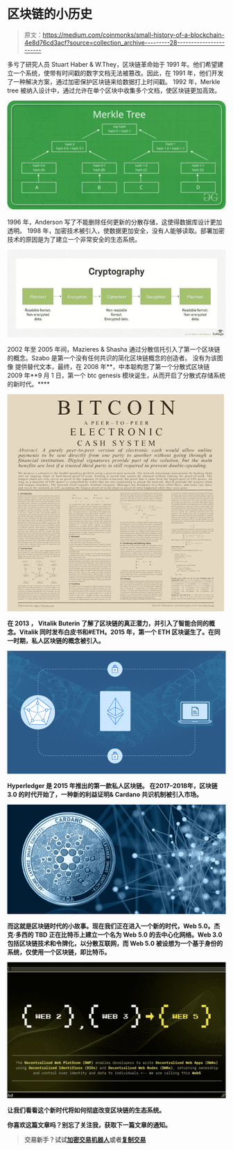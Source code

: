 # 区块链的小历史

> 原文：<https://medium.com/coinmonks/small-history-of-a-blockchain-4e8d76cd3acf?source=collection_archive---------28----------------------->

多亏了研究人员 Stuart Haber & W.They，区块链革命始于 1991 年。他们希望建立一个系统，使带有时间戳的数字文档无法被篡改。因此，在 1991 年，他们开发了一种解决方案，通过加密保护区块链来给数据打上时间戳。
1992 年，Merkle tree 被纳入设计中，通过允许在单个区块中收集多个文档，使区块链更加高效。

![](img/ef1d00e77caa87763b2632d8c7ed3975.png)

1996 年，Anderson 写了不能删除任何更新的分散存储，这使得数据库设计更加透明。
1998 年，加密技术被引入，使数据更加安全，没有人能够读取。部署加密技术的原因是为了建立一个非常安全的生态系统。

![](img/a82e2cc7656982fd7a1122ea8cc7669b.png)

2002 年至 2005 年间，Mazieres & Shasha 通过分散信托引入了第一个区块链的概念。Szabo 是第一个没有任何共识的简化区块链概念的创造者。
没有为该图像
提供替代文本，最终，在 2008 年**，中本聪构思了第一个分散式区块链
2009 年**9 月 1 日，第一个 btc genesis 模块诞生，从而开启了分散式存储系统的新时代。****

****![](img/ac17104d120c498d6f368c8693b19eb1.png)****

****在 **2013** ， **Vitalik Buterin** 了解了区块链的真正潜力，并引入了智能合同的概念。Vitalik 同时发布白皮书和#ETH。2015 年，第一个 ETH 区块诞生了。在同一时期，私人区块链的概念被引入。****

****![](img/06126d9a3771729eaecdab3d62f9303c.png)****

****Hyperledger 是 2015 年推出的第一款私人区块链。
在**2017–2018**年，区块链 3.0 的时代开始了，一种新的利益证明& Cardano 共识机制被引入市场。****

****![](img/2c2579c84c8162c9c3c159a30bd959c9.png)****

****而这就是区块链时代的小故事。现在我们正在进入一个新的时代，Web 5.0。杰克·多西的 TBD 正在比特币上建立一个名为 Web 5.0 的去中心化网络。Web 3.0 包括区块链技术和令牌化，以分散互联网，而 Web 5.0 被设想为一个基于身份的系统，仅使用一个区块链，即比特币。****

****![](img/40cdf4cd59153a4fd6af237a7363e505.png)****

****让我们看看这个新时代将如何彻底改变区块链的生态系统。****

****你喜欢这篇文章吗？别忘了关注我，获取下一篇文章的通知。****

> ****交易新手？试试[加密交易机器人](/coinmonks/crypto-trading-bot-c2ffce8acb2a)或者[复制交易](/coinmonks/top-10-crypto-copy-trading-platforms-for-beginners-d0c37c7d698c)****